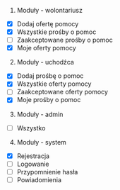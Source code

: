 1. Moduły - wolontariusz

- [x] Dodaj ofertę pomocy
- [x] Wszystkie prośby o pomoc
- [ ] Zaakceptowane prośby o pomoc
- [x] Moje oferty pomocy

2. Moduły - uchodźca

- [x] Dodaj prośbę o pomoc
- [x] Wszystkie oferty pomocy
- [ ] Zaakceptowane oferty pomocy
- [x] Moje prośby o pomoc

3. Moduły - admin

- [ ] Wszystko

4. Moduły - system

- [x] Rejestracja
- [ ] Logowanie
- [ ] Przypomnienie hasła
- [ ] Powiadomienia
